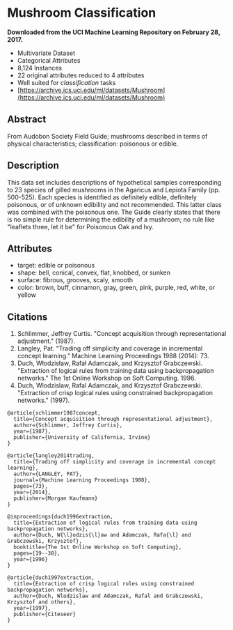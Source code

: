 # Mushroom Classification

**Downloaded from the UCI Machine Learning Repository on February 28, 2017.**

- Multivariate Dataset
- Categorical Attributes
- 8,124 Instances
- 22 original attributes reduced to 4 attributes
- Well suited for _classification_ tasks
- [https://archive.ics.uci.edu/ml/datasets/Mushroom](https://archive.ics.uci.edu/ml/datasets/Mushroom)

## Abstract

From Audobon Society Field Guide; mushrooms described in terms of physical characteristics; classification: poisonous or edible.

## Description

This data set includes descriptions of hypothetical samples corresponding to 23 species of gilled mushrooms in the Agaricus and Lepiota Family (pp. 500-525). Each species is identified as definitely edible, definitely poisonous, or of unknown edibility and not recommended. This latter class was combined with the poisonous one. The Guide clearly states that there is no simple rule for determining the edibility of a mushroom; no rule like "leaflets three, let it be" for Poisonous Oak and Ivy.

## Attributes

- target: edible or poisonous
- shape: bell, conical, convex, flat, knobbed, or sunken
- surface: fibrous, grooves, scaly, smooth
- color: brown, buff, cinnamon, gray, green, pink, purple, red, white, or yellow

## Citations

1. Schlimmer, Jeffrey Curtis. "Concept acquisition through representational adjustment." (1987).
2. Langley, Pat. "Trading off simplicity and coverage in incremental concept learning." Machine Learning Proceedings 1988 (2014): 73.
3. Duch, Włodzisław, Rafał Adamczak, and Krzysztof Grabczewski. "Extraction of logical rules from training data using backpropagation networks." The 1st Online Workshop on Soft Computing. 1996.
4. Duch, Wlodzislaw, Rafal Adamczak, and Krzysztof Grabczewski. "Extraction of crisp logical rules using constrained backpropagation networks." (1997).

```
@article{schlimmer1987concept,
  title={Concept acquisition through representational adjustment},
  author={Schlimmer, Jeffrey Curtis},
  year={1987},
  publisher={University of California, Irvine}
}

@article{langley2014trading,
  title={Trading off simplicity and coverage in incremental concept learning},
  author={LANGLEY, PAT},
  journal={Machine Learning Proceedings 1988},
  pages={73},
  year={2014},
  publisher={Morgan Kaufmann}
}

@inproceedings{duch1996extraction,
  title={Extraction of logical rules from training data using backpropagation networks},
  author={Duch, W{\l}odzis{\l}aw and Adamczak, Rafa{\l} and Grabczewski, Krzysztof},
  booktitle={The 1st Online Workshop on Soft Computing},
  pages={19--30},
  year={1996}
}

@article{duch1997extraction,
  title={Extraction of crisp logical rules using constrained backpropagation networks},
  author={Duch, Wlodzislaw and Adamczak, Rafal and Grabczewski, Krzysztof and others},
  year={1997},
  publisher={Citeseer}
}
```
